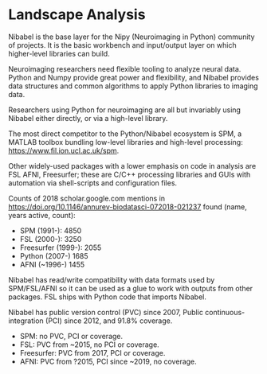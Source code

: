 # Landscape Analysis

<!---
Describe the other software tools (either proprietary or open source) that
the audience for this proposal is primarily using. How do the software
projects in this proposal compare to these other tools in terms of size of
user base, usage, and maturity? How do existing tools and the project(s) in
this proposal interact? (maximum of 250 words)
-->

<!-- 247/250 words -->

Nibabel is the base layer for the Nipy (Neuroimaging in Python) community of projects.  It is the basic workbench and input/output layer on which higher-level libraries can build.

Neuroimaging researchers need flexible tooling to analyze neural data. Python
and Numpy provide great power and flexibility, and Nibabel provides data
structures and common algorithms to apply Python libraries to imaging data.

Researchers using Python for neuroimaging are all but invariably using Nibabel either directly, or via a high-level library.

The most direct competitor to the Python/Nibabel ecosystem is SPM,
a MATLAB toolbox bundling low-level libraries and high-level processing: https://www.fil.ion.ucl.ac.uk/spm.

Other widely-used packages with a lower emphasis on code in analysis are FSL
AFNI, Freesurfer; these are C/C++ processing libraries and GUIs with
automation via shell-scripts and configuration files.

Counts of 2018 scholar.google.com mentions in https://doi.org/10.1146/annurev-biodatasci-072018-021237 found (name, years active, count):

* SPM (1991-): 4850
* FSL (2000-): 3250
* Freesurfer (1999-): 2055
* Python (2007-) 1685
* AFNI (~1996-) 1455

Nibabel has read/write compatibility with data formats used by SPM/FSL/AFNI so
it can be used as a glue to work with outputs from other packages.  FSL ships
with Python code that imports Nibabel.

Nibabel has public version control (PVC) since 2007, Public continuous-integration (PCI) since 2012, and 91.8% coverage.

* SPM: no PVC, PCI or coverage.
* FSL: PVC from ~2015, no PCI or coverage.
* Freesurfer: PVC from 2017, PCI or coverage.
* AFNI: PVC from ?2015, PCI since ~2019, no coverage.
